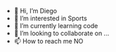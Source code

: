 - 👋 Hi, I’m Diego
- 👀 I’m interested in Sports
- 🌱 I’m currently learning code
- 💞️ I’m looking to collaborate on ...
- 📫 How to reach me NO

<!---
Himmothy/Diego                                                                                                                                                                                             
You can click the Preview link to take a look at your changes.
--->
